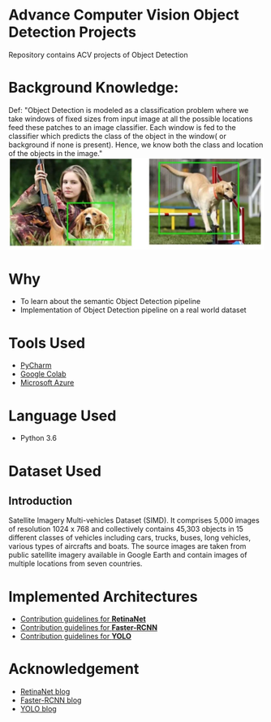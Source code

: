 # Advance Computer Vision Object Detection Projects
 Repository contains ACV projects of Object Detection
 # Background Knowledge:
  Def: 
      "Object Detection is modeled as a classification problem where we take windows of fixed sizes from input image at all the possible locations feed these patches to an image classifier. Each window is fed to the classifier which predicts the class of the object in the window( or background if none is present). Hence, we know both the class and location of the objects in the image."
![](/Images/ObjectDetectionExample.JPG)
 # Why
  * To learn about the semantic Object Detection pipeline
  * Implementation of Object Detection pipeline on a real world dataset
 # Tools Used
  * [PyCharm](https://www.jetbrains.com/pycharm/)
  * [Google Colab](https://colab.research.google.com/notebooks/welcome.ipynb)
  * [Microsoft Azure](https://azure.microsoft.com/en-au/)
 # Language Used
  * Python 3.6
 # Dataset Used
 ## Introduction
 Satellite Imagery Multi-vehicles Dataset (SIMD). It comprises 5,000 images of resolution 1024
x 768 and collectively contains 45,303 objects in 15 different classes of vehicles including cars,
trucks, buses, long vehicles, various types of aircrafts and boats. The source images are taken
from public satellite imagery available in Google Earth and contain images of multiple
locations from seven countries.

# Implemented Architectures

* [Contribution guidelines for **RetinaNet**](RetinaNet/)
* [Contribution guidelines for **Faster-RCNN**](Faster-RCNN/)
* [Contribution guidelines for **YOLO**](YOLO/)

# Acknowledgement
* [RetinaNet blog](https://towardsdatascience.com/object-detection-on-aerial-imagery-using-retinanet-626130ba2203)
* [Faster-RCNN blog](https://towardsdatascience.com/faster-r-cnn-object-detection-implemented-by-keras-for-custom-datafrom-googles-open-images-125f62b9141a)
* [YOLO blog](https://towardsdatascience.com/yolo-v3-object-detection-53fb7d3bfe6b)
 
